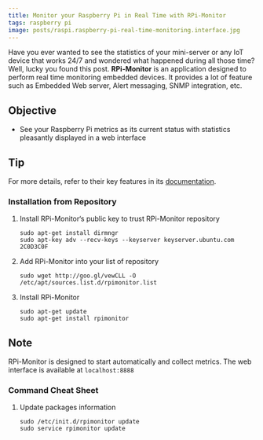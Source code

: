 ```yaml
---
title: Monitor your Raspberry Pi in Real Time with RPi-Monitor
tags: raspberry pi
image: posts/raspi.raspberry-pi-real-time-monitoring.interface.jpg
---
```


Have you ever wanted to see the statistics of your mini-server or any IoT device that works 24/7 and wondered what happened during all those time? Well, lucky you found this post. **RPi-Monitor** is an application designed to perform real time monitoring embedded devices. It provides a lot of feature such as Embedded Web server, Alert messaging, SNMP integration, etc.

## Objective

- See your Raspberry Pi metrics as its current status with statistics pleasantly displayed in a web interface

## Tip

For more details, refer to their key features in its [documentation](https://xavierberger.github.io/RPi-Monitor-docs/index.html).

<!-- content -->

### Installation from Repository

1. Install RPi-Monitor‘s public key to trust RPi-Monitor repository

    ```terminal
    sudo apt-get install dirmngr
    sudo apt-key adv --recv-keys --keyserver keyserver.ubuntu.com 2C0D3C0F
    ```

2. Add RPi-Monitor into your list of repository

    ```terminal
    sudo wget http://goo.gl/vewCLL -O /etc/apt/sources.list.d/rpimonitor.list
    ```

3. Install RPi-Monitor

    ```terminal
    sudo apt-get update
    sudo apt-get install rpimonitor
    ```

## Note

RPi-Monitor is designed to start automatically and collect metrics. The web interface is available at `localhost:8888`

### Command Cheat Sheet

1. Update packages information

    ```terminal
    sudo /etc/init.d/rpimonitor update
    sudo service rpimonitor update
    ```
